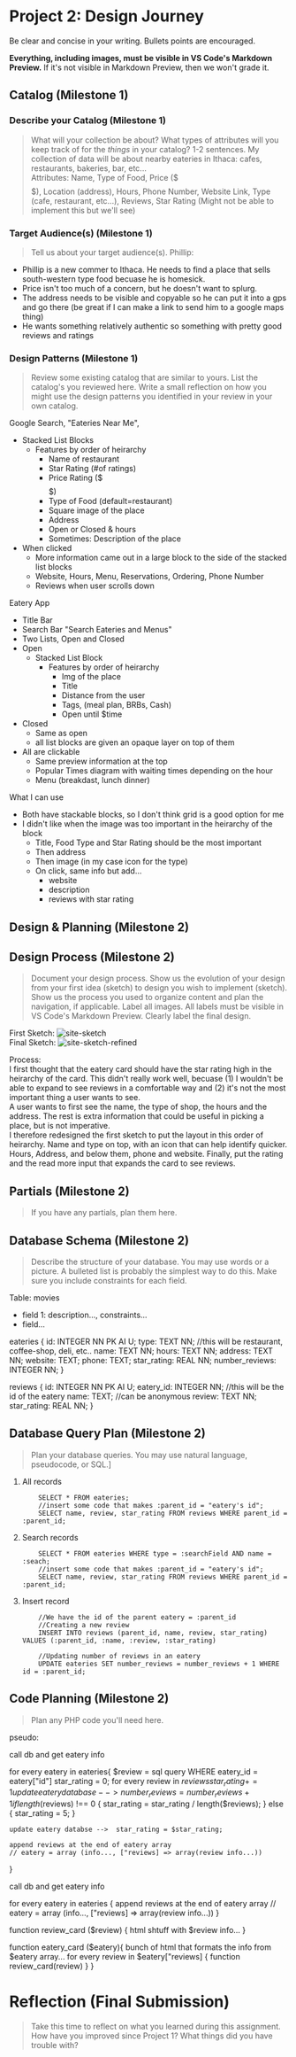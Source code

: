 # Project 2: Design Journey

Be clear and concise in your writing. Bullets points are encouraged.

**Everything, including images, must be visible in VS Code's Markdown Preview.** If it's not visible in Markdown Preview, then we won't grade it.

## Catalog (Milestone 1)

### Describe your Catalog (Milestone 1)
> What will your collection be about? What types of attributes will you keep track of for the *things* in your catalog? 1-2 sentences.
My collection of data will be about nearby eateries in Ithaca: cafes, restaurants, bakeries, bar, etc...\
Attributes: Name, Type of Food, Price ($ $$ $$$), Location (address), Hours, Phone Number, Website Link, Type (cafe, restaurant, etc...), Reviews, Star Rating (Might not be able to implement this but we'll see)


### Target Audience(s) (Milestone 1)
> Tell us about your target audience(s).
Phillip:
- Phillip is a new commer to Ithaca. He needs to find a place that sells south-western type food becuase he is homesick.
- Price isn't too much of a concern, but he doesn't want to splurg.
- The address needs to be visible and copyable so he can put it into a gps and go there (be great if I can make a link to send him to a google maps thing)
- He wants something relatively authentic so something with pretty good reviews and ratings


### Design Patterns (Milestone 1)
> Review some existing catalog that are similar to yours. List the catalog's you reviewed here. Write a small reflection on how you might use the design patterns you identified in your review in your own catalog.

Google Search, "Eateries Near Me",
- Stacked List Blocks
    - Features by order of heirarchy
        - Name of restaurant
        - Star Rating (#of ratings)
        - Price Rating ($ $$ $$$)
        - Type of Food (default=restaurant)
        - Square image of the place
        - Address
        - Open or Closed & hours
        - Sometimes: Description of the place
- When clicked
    - More information came out in a large block to the side of the stacked list blocks
    - Website, Hours, Menu, Reservations, Ordering, Phone Number
    - Reviews when user scrolls down


Eatery App
- Title Bar
- Search Bar "Search Eateries and Menus"
- Two Lists, Open and Closed
- Open
    - Stacked List Block
        - Features by order of heirarchy
            - Img of the place
            - Title
            - Distance from the user
            - Tags, (meal plan, BRBs, Cash)
            - Open until $time
- Closed
    - Same as open
    - all list blocks are given an opaque layer on top of them
- All are clickable
    - Same preview information at the top
    - Popular Times diagram with waiting times depending on the hour
    - Menu (breakdast, lunch dinner)

What I can use
- Both have stackable blocks, so I don't think grid is a good option for me
- I didn't like when the image was too important in the heirarchy of the block
    - Title, Food Type and Star Rating should be the most important
    - Then address
    - Then image (in my case icon for the type)
    - On click, same info but add...
        - website
        - description
        - reviews with star rating


## Design & Planning (Milestone 2)

## Design Process (Milestone 2)
> Document your design process. Show us the evolution of your design from your first idea (sketch) to design you wish to implement (sketch). Show us the process you used to organize content and plan the navigation, if applicable.
> Label all images. All labels must be visible in VS Code's Markdown Preview.
> Clearly label the final design.


First Sketch:
![site-sketch](../images/Page_1.jpg)\
Final Sketch:
![site-sketch-refined](../images/Page_2.jpg)

Process:\
I first thought that the eatery card should have the star rating high in the heirarchy of the card. This didn't really work well, becuase (1) I wouldn't be able to expand to see reviews in a comfortable way and (2) it's not the most important thing a user wants to see.\
A user wants to first see the name, the type of shop, the hours and the address. The rest is extra information that could be useful in picking a place, but is not imperative.\
I therefore redesigned the first sketch to put the layout in this order of heirarchy. Name and type on top, with an icon that can help identify quicker. Hours, Address, and below them, phone and website. Finally, put the rating and the read more input that expands the card to see reviews.

## Partials (Milestone 2)
> If you have any partials, plan them here.


## Database Schema (Milestone 2)
> Describe the structure of your database. You may use words or a picture. A bulleted list is probably the simplest way to do this. Make sure you include constraints for each field.

Table: movies
- field 1: description..., constraints...
- field...

eateries {
    id: INTEGER NN PK AI U;
    type: TEXT NN; //this will be restaurant, coffee-shop, deli, etc..
    name: TEXT NN;
    hours: TEXT NN;
    address: TEXT NN;
    website: TEXT;
    phone: TEXT;
    star_rating: REAL NN;
    number_reviews: INTEGER NN;
}

reviews {
    id: INTEGER NN PK AI U;
    eatery_id: INTEGER NN; //this will be the id of the eatery
    name: TEXT; //can be anonymous
    review: TEXT NN;
    star_rating: REAL NN;
}


## Database Query Plan (Milestone 2)
> Plan your database queries. You may use natural language, pseudocode, or SQL.]

1. All records

    ```sqlite3
        SELECT * FROM eateries;
        //insert some code that makes :parent_id = "eatery's id";
        SELECT name, review, star_rating FROM reviews WHERE parent_id = :parent_id;
    ```

2. Search records
    ```sqlite3
        SELECT * FROM eateries WHERE type = :searchField AND name = :seach;
        //insert some code that makes :parent_id = "eatery's id";
        SELECT name, review, star_rating FROM reviews WHERE parent_id = :parent_id;
    ```

3. Insert record
    ```sqlite3
        //We have the id of the parent eatery = :parent_id
        //Creating a new review
        INSERT INTO reviews (parent_id, name, review, star_rating) VALUES (:parent_id, :name, :review, :star_rating)

        //Updating number of reviews in an eatery
        UPDATE eateries SET number_reviews = number_reviews + 1 WHERE id = :parent_id;
    ```



## Code Planning (Milestone 2)
> Plan any PHP code you'll need here.

pseudo:

call db and get eatery info

for every eatery in eateries{
    $review = sql query WHERE eatery_id = eatery["id"]
    star_rating = 0;
    for every review in $reviews {
        star_rating += 1
        update eatery database --> number_reviews = number_reviews + 1
    }
    if length($reviews) !== 0 {
        star_rating = star_rating / length($reviews);
    } else {
        star_rating = 5;
    }

    update eatery databse -->  star_rating = $star_rating;

    append reviews at the end of eatery array
    // eatery = array (info..., ["reviews] => array(review info...))
}

call db and get eatery info

for every eatery in eateries {
    append reviews at the end of eatery array
    // eatery = array (info..., ["reviews] => array(review info...))
}

function review_card ($review) {
    html shtuff with $review info...
}

function eatery_card ($eatery){
    bunch of html that formats the info from $eatery array...
    for every review in $eatery["reviews] {
        function review_card(review)
    }
}


# Reflection (Final Submission)
> Take this time to reflect on what you learned during this assignment. How have you improved since Project 1? What things did you have trouble with?
